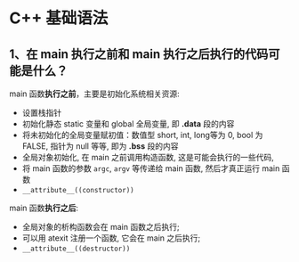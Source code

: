 # C++ 基础语法

## 1、在 main 执行之前和 main 执行之后执行的代码可能是什么？

main 函数**执行之前**，主要是初始化系统相关资源:

+ 设置栈指针
+ 初始化静态 static 变量和 global 全局变量, 即 **.data** 段的内容
+ 将未初始化的全局变量赋初值：数值型 short, int, long等为 0,  bool 为 FALSE, 指针为 null 等等, 即为 **.bss** 段的内容
+ 全局对象初始化, 在 main 之前调用构造函数, 这是可能会执行的一些代码,
+ 将 main 函数的参数 `argc`, `argv` 等传递给 main 函数, 然后才真正运行 main 函数
+ `__attribute__((constructor))`

main 函数**执行之后**:

+ 全局对象的析构函数会在 main 函数之后执行;
+ 可以用 atexit 注册一个函数, 它会在 main 之后执行;
+ `__attribute__((destructor))`
